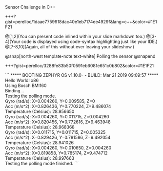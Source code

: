 Sensor Challenge in C++

+++?gist=perelloc/1daae7759918dac40e1eb7174ee4929f&lang=c++&color=#1E1F21

@[1,2](You can present code inlined within your slide markdown too.)
@[3-4](Your code is displayed using code-syntax highlighting just like your IDE.)
@[7-8,10](Again, all of this without ever leaving your slideshow.)

@snap[north-west template-note text-white]
Polling the sensor
@snapend

+++?gist=perelloc/3288fe83b50f0591eb6081e651c0b802&color=#1E1F21

´´´
***** BOOTING ZEPHYR OS v1.10.0- - BUILD: Mar 21 2019 09:09:57 *****            
Hello World! x86                                                                
Using Bosch BMI160                                                              
Binding...                                                                      
Testing the polling mode.                                                       
Gyro (rad/s): X=0.004260, Y=0.009585, Z=0                                       
Acc (m/s^2): X=0.826436, Y=0.770224, Z=9.486074                                 
Temperature (Celsius): 28.956650                                                
Gyro (rad/s): X=0.004260, Y=0.011715, Z=0.004260                                
Acc (m/s^2): X=0.820456, Y=0.772616, Z=9.463948                                 
Temperature (Celsius): 28.968368                                                
Gyro (rad/s): X=0.011715, Y=0.011715, Z=0.005325                                
Acc (m/s^2): X=0.829426, Y=0.781586, Z=9.492054                                 
Temperature (Celsius): 28.941026                                                
Gyro (rad/s): X=0.004260, Y=0.010650, Z=0.004260                                
Acc (m/s^2): X=0.819858, Y=0.785174, Z=9.474712                                 
Temperature (Celsius): 28.997663                                                
Testing the polling mode finished.
´´´


